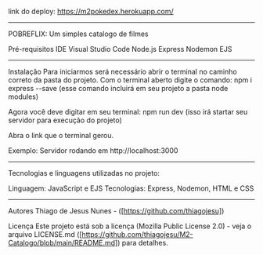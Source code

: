 link do deploy: https://m2pokedex.herokuapp.com/

-------------------------------------------------------------------------------

POBREFLIX:
Um simples catalogo de filmes

Pré-requisitos
IDE Visual Studio Code Node.js Express Nodemon EJS

-------------------------------------------------------------------------------

Instalação
Para iniciarmos será necessário abrir o terminal no caminho correto da pasta do projeto. Com o terminal aberto digite o comando: npm i express --save (esse comando incluirá em seu projeto a pasta node modules)

Agora você deve digitar em seu terminal: npm run dev (isso irá startar seu servidor para execução do projeto)

Abra o link que o terminal gerou.

Exemplo: Servidor rodando em http://localhost:3000

-------------------------------------------------------------------------------

Tecnologias e linguagens utilizadas no projeto:

Linguagem: JavaScript e EJS
Tecnologias: Express, Nodemon, HTML e CSS

-------------------------------------------------------------------------------

Autores
Thiago de Jesus Nunes - ([https://github.com/thiagojesu])

Licença
Este projeto está sob a licença (Mozilla Public License 2.0) - veja o arquivo LICENSE.md ([https://github.com/thiagojesu/M2-Catalogo/blob/main/README.md]) para detalhes.